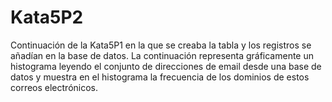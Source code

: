 # Kata5P2
Continuación de la Kata5P1 en la que se creaba la tabla y los registros se añadían en la base de datos. La continuación representa gráficamente un histograma leyendo el conjunto de direcciones de email desde una base de datos y muestra en el histograma la frecuencia de los dominios de estos correos electrónicos. 
